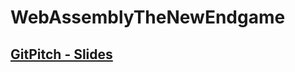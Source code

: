 # WebAssemblyTheNewEndgame

## [GitPitch - Slides](https://gitpitch.com/IEvangelist/WebAssemblyTheNewEndgame)